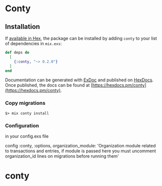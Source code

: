 # Conty

## Installation

If [available in Hex](https://hex.pm/docs/publish), the package can be installed
by adding `conty` to your list of dependencies in `mix.exs`:

```elixir
def deps do
  [
    {:conty, "~> 0.2.0"}
  ]
end
```

Documentation can be generated with [ExDoc](https://github.com/elixir-lang/ex_doc)
and published on [HexDocs](https://hexdocs.pm). Once published, the docs can
be found at [https://hexdocs.pm/conty](https://hexdocs.pm/conty).

### Copy migrations
  `$> mix conty install`

### Configuration

in your config.exs file

config :conty, :options,
  organization_module: 'Organization module related to transactions and entries, if module is passed here you must uncomment organization_id lines on migrations before running them'

# conty
